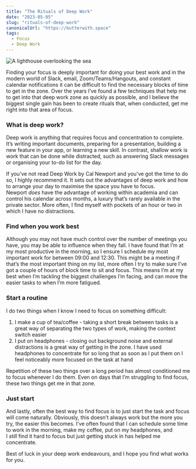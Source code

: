 ```yaml
---
title: "The Rituals of Deep Work"
date: "2023-05-05"
slug: "rituals-of-deep-work"
canonicalUrl: "https://butterwith.space"
tags:
  - Focus
  - Deep Work
---
```

![A lighthouse overlooking the sea](/assets/blog/rituals-of-deep-work/hero.jpg)

Finding your focus is deeply important for doing your best work and in the modern world of Slack, email, Zoom/Teams/Hangouts, and constant calendar notifications it can be difficult to find the necessary blocks of time to get in the zone. Over the years I’ve found a few techniques that help me to get into that deep work zone as quickly as possible, and I believe the biggest single gain has been to create rituals that, when conducted, get me right into that area of focus.

### What is deep work?

Deep work is anything that requires focus and concentration to complete. It’s writing important documents, preparing for a presentation, building a new feature in your app, or learning a new skill. In contrast, shallow work is work that can be done while distracted, such as answering Slack messages or organising your to-do list for the day.

If you’ve not read Deep Work by Cal Newport and you’ve got the time to do so, I highly recommend it. It sets out the advantages of deep work and how to arrange your day to maximise the space you have to focus. Newport *does* have the advantage of working within academia and can control his calendar across months, a luxury that’s rarely available in the private sector. More often, I find myself with pockets of an hour or two in which I have no distractions.

### Find when you work best

Although you may not have much control over the number of meetings you have, you may be able to influence when they fall. I have found that I’m at my most productive in the morning, so I ensure I schedule my most important work for between 09:00 and 12:30. This might be a meeting if that’s the most important thing on my list, more often I try to make sure I’ve got a couple of hours of block time to sit and focus. This means I’m at my best when I’m tackling the biggest challenges I’m facing, and can move the easier tasks to when I’m more fatigued.

### Start a routine

I do two things when I know I need to focus on something difficult:

1. I make a cup of tea/coffee - taking a short break between tasks is a great way of separating the two types of work, making the context switch easier
2. I put on headphones - closing out background noise and external distractions is a great way of getting in the zone. I have used headphones to concentrate for so long that as soon as I put them on I feel noticeably more focused on the task at hand

Repetition of these two things over a long period has almost conditioned me to focus whenever I do them. Even on days that I’m struggling to find focus, these two things get me in that zone.

### Just start

And lastly, often the best way to find focus is to just start the task and focus will come naturally. Obviously, this doesn’t always work but the more you try, the easier this becomes. I’ve often found that I can schedule some time to work in the morning, make my coffee, put on my headphones, and I *still* find it hard to focus but just getting stuck in has helped me concentrate.

Best of luck in your deep work endeavours, and I hope you find what works for you.